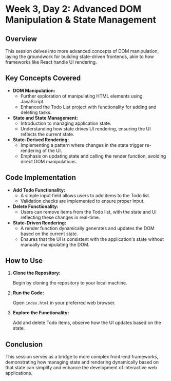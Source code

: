 <h1>Week 3, Day 2: Advanced DOM Manipulation & State Management</h1>

<h2>Overview</h2>
<p>
    This session delves into more advanced concepts of DOM manipulation, laying the groundwork for building state-driven frontends, akin to how frameworks like React handle UI rendering.
</p>

<h2>Key Concepts Covered</h2>
<ul>
    <li><strong>DOM Manipulation:</strong>
        <ul>
            <li>Further exploration of manipulating HTML elements using JavaScript.</li>
            <li>Enhanced the Todo List project with functionality for adding and deleting tasks.</li>
        </ul>
    </li>
    <li><strong>State and State Management:</strong>
        <ul>
            <li>Introduction to managing application state.</li>
            <li>Understanding how state drives UI rendering, ensuring the UI reflects the current state.</li>
        </ul>
    </li>
    <li><strong>State-Derived Rendering:</strong>
        <ul>
            <li>Implementing a pattern where changes in the state trigger re-rendering of the UI.</li>
            <li>Emphasis on updating state and calling the render function, avoiding direct DOM manipulations.</li>
        </ul>
    </li>
</ul>

<h2>Code Implementation</h2>
<ul>
    <li><strong>Add Todo Functionality:</strong> 
        <ul>
            <li>A simple input field allows users to add items to the Todo list.</li>
            <li>Validation checks are implemented to ensure proper input.</li>
        </ul>
    </li>
    <li><strong>Delete Functionality:</strong>
        <ul>
            <li>Users can remove items from the Todo list, with the state and UI reflecting these changes in real-time.</li>
        </ul>
    </li>
    <li><strong>State-Driven Rendering:</strong>
        <ul>
            <li>A render function dynamically generates and updates the DOM based on the current state.</li>
            <li>Ensures that the UI is consistent with the application's state without manually manipulating the DOM.</li>
        </ul>
    </li>
</ul>

<h2>How to Use</h2>
<ol>
    <li><strong>Clone the Repository:</strong>
        <p>Begin by cloning the repository to your local machine.</p>
    </li>
    <li><strong>Run the Code:</strong>
        <p>Open <code>index.html</code> in your preferred web browser.</p>
    </li>
    <li><strong>Explore the Functionality:</strong>
        <p>Add and delete Todo items, observe how the UI updates based on the state.</p>
    </li>
</ol>

<h2>Conclusion</h2>
<p>
    This session serves as a bridge to more complex front-end frameworks, demonstrating how managing state and rendering dynamically based on that state can simplify and enhance the development of interactive web applications.
</p>
